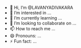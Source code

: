 - 👋 Hi, I’m @LAVANYADIVAKARA
- 👀 I’m interested in ...
- 🌱 I’m currently learning ...
- 💞️ I’m looking to collaborate on ...
- 📫 How to reach me ...
- 😄 Pronouns: ...
- ⚡ Fun fact: ...

<!---
LAVANYADIVAKARA/LAVANYADIVAKARA is a ✨ special ✨ repository because its `README.md` (this file) appears on your GitHub profile.
You can click the Preview link to take a look at your changes.
--->
